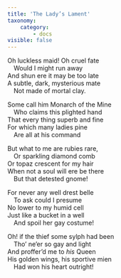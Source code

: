 ```yaml
---
title: 'The Lady’s Lament'
taxonomy:
    category:
        - docs
visible: false
---
```


Oh luckless maid! Oh cruel fate  
&emsp;Would I might run away  
And shun ere it may be too late  
A subtle, dark, mysterious mate  
&emsp;Not made of mortal clay.  
  
Some call him Monarch of the Mine  
&emsp;Who claims this plighted hand  
That every thing superb and fine  
For which many ladies pine  
&emsp;Are all at his command  
  
But what to me are rubies rare,  
&emsp;Or sparkling diamond comb  
Or topaz crescent for my hair  
When not a soul will ere be there  
&emsp;But that detested gnome!  
  
For never any well drest belle  
&emsp;To ask could I presume  
No lower to my humid cell  
Just like a bucket in a well  
&emsp;And spoil her gay costume!  
  
Oh! if the thief some sylph had been  
&emsp;Tho’ ne’er so gay and light  
And proffer’d me to *his* Queen  
His golden wings, his sportive mien  
&emsp;Had won his heart outright!